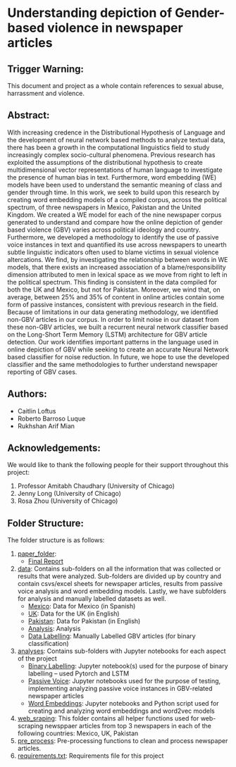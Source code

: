 # Understanding depiction of Gender-based violence in newspaper articles

##  Trigger Warning:
This document and project as a whole contain references to sexual abuse, harrassment and violence.

## Abstract:
With increasing credence in the Distributional Hypothesis of Language and the
development of neural network based methods to analyze textual data, there has
been a growth in the computational linguistics field to study increasingly complex
socio-cultural phenomena. Previous research has exploited the assumptions of
the distributional hypothesis to create multidimensional vector representations of
human language to investigate the presence of human bias in text. Furthermore,
word embedding (WE) models have been used to understand the semantic meaning
of class and gender through time. In this work, we seek to build upon this research
by creating word embedding models of a compiled corpus, across the political
spectrum, of three newspapers in Mexico, Pakistan and the United Kingdom. We
created a WE model for each of the nine newspaper corpus generated to understand
and compare how the online depiction of gender based violence (GBV) varies
across political ideology and country. Furthermore, we developed a methodology to
identify the use of passive voice instances in text and quantified its use across newspapers
to unearth subtle linguistic indicators often used to blame victims in sexual
violence altercations. We find, by investigating the relationship between words in
WE models, that there exists an increased association of a blame/responsibility
dimension attributed to men in lexical space as we move from right to left in the
political spectrum. This finding is consistent in the data compiled for both the UK
and Mexico, but not for Pakistan. Moreover, we wind that, on average, between
25% and 35% of content in online articles contain some form of passive instances,
consistent with previous research in the field. Because of limitations in our data
generating methodology, we identified non-GBV articles in our corpus. In order to
limit noise in our dataset from these non-GBV articles, we built a recurrent neural
network classifier based on the Long-Short Term Memory (LSTM) architecture for
GBV article detection. Our work identifies important patterns in the language used
in online depiction of GBV while seeking to create an accurate Neural Network
based classifier for noise reduction. In future, we hope to use the developed classifier
and the same methodologies to further understand newspaper reporting of
GBV cases.


## Authors:
- Caitlin Loftus
- Roberto Barroso Luque
- Rukhshan Arif Mian

## Acknowledgements:
We would like to thank the following people for their support throughout this project:
1. Professor Amitabh Chaudhary (University of Chicago)
2. Jenny Long (University of Chicago)
3. Rosa Zhou (University of Chicago)

## Folder Structure:

The folder structure is as follows:

1. [paper_folder](paper_folder):
    - [Final Report](paper_folder/Final_paper.pdf)
2. [data](data): Contains sub-folders on all the information that was collected or results that were analyzed. Sub-folders are divided up by country and contain csvs/excel sheets for newspaper articles, results from passive voice analysis and word embedding models. Lastly, we have subfolders for analysis and manually labelled datasets as well.
    - [Mexico](data/Mexico): Data for Mexico (in Spanish)
    - [UK](data/UK): Data for the UK (in English)
    - [Pakistan](data/Pakistan): Data for Pakistan (in English)
    - [Analysis](data/analysis_results): Analysis
    - [Data Labelling](data/data_labelling): Manually Labelled GBV articles (for binary classification)
3. [analyses](analyses): Contains sub-folders with Jupyter notebooks for each aspect of the project 
    - [Binary Labelling](analyses/binary_labelling): Jupyter notebook(s) used for the purpose of binary labelling – used Pytorch and LSTM 
    - [Passive Voice](analyses/passive_voice): Jupyter notebooks used for the purpose of testing, implementing analyzing passive voice instances in GBV-related newspaper articles
    - [Word Embeddings](analyses/word_embeddings): Jupyter notebooks and Python script used for creating and analyzing word embeddings and word2vec models
4. [web_sraping](web_scraping): This folder contains all helper functions used for web-scraping newsppaer articles from top 3 newspapers in each of the following countries: Mexico, UK, Pakistan
5. [pre_process](pre_process): Pre-processing functions to clean and process newspaper articles.
6. [requirements.txt](requirements.text): Requirements file for this project



